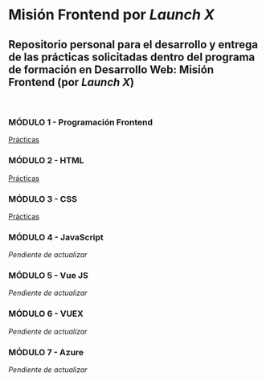 # **Misión Frontend** por *Launch X*

## Repositorio personal para el desarrollo y entrega de las prácticas solicitadas dentro del programa de formación en Desarrollo Web: **Misión Frontend** (por *Launch X*)
<br>

### **MÓDULO 1** - Programación Frontend
[Prácticas](/01_ProgramacionFrontend)

### **MÓDULO 2** - HTML
[Prácticas](/02_HTML)

### **MÓDULO 3** - CSS
[Prácticas](/03_CSS)

### **MÓDULO 4** - JavaScript
*Pendiente de actualizar*
<br>

### **MÓDULO 5** - Vue JS
*Pendiente de actualizar*
<br>

### **MÓDULO 6** - VUEX
*Pendiente de actualizar*
<br>

### **MÓDULO 7** - Azure
*Pendiente de actualizar*
